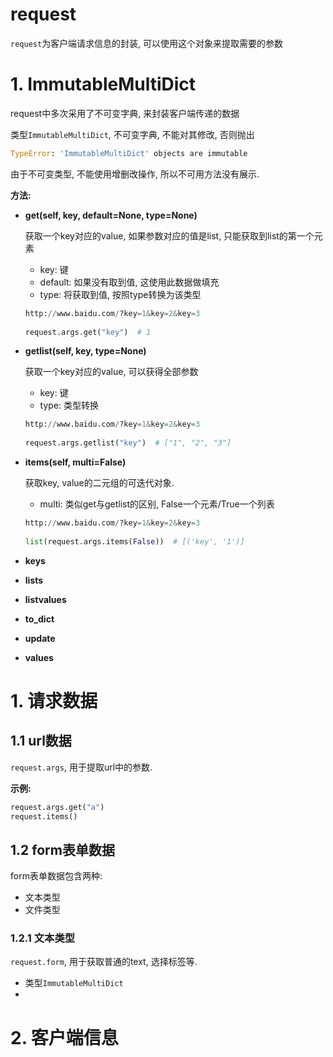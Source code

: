 # request

`request`为客户端请求信息的封装, 可以使用这个对象来提取需要的参数

# 1. ImmutableMultiDict

request中多次采用了不可变字典, 来封装客户端传递的数据

类型`ImmutableMultiDict`, 不可变字典, 不能对其修改, 否则抛出

```python
TypeError: 'ImmutableMultiDict' objects are immutable
```

由于不可变类型, 不能使用增删改操作, 所以不可用方法没有展示.

**方法:**

* **get(self, key, default=None, type=None)**

  获取一个key对应的value, 如果参数对应的值是list, 只能获取到list的第一个元素

  * key: 键
  * default: 如果没有取到值, 这使用此数据做填充
  * type: 将获取到值, 按照type转换为该类型

  ```python
  http://www.baidu.com/?key=1&key=2&key=3
      
  request.args.get("key")  # 1
  ```

  

* **getlist(self, key, type=None)**

  获取一个key对应的value, 可以获得全部参数

  * key: 键
  * type: 类型转换

  ```python
  http://www.baidu.com/?key=1&key=2&key=3
      
  request.args.getlist("key")  # ["1", "2", "3"]
  ```

* **items(self, multi=False)**

  获取key, value的二元组的可迭代对象.

  * multi: 类似get与getlist的区别, False一个元素/True一个列表

  ```python
  http://www.baidu.com/?key=1&key=2&key=3
      
  list(request.args.items(False))  # [('key', '1')]
  ```

* **keys**

* **lists**

* **listvalues**

* **to_dict**

* **update**

* **values**



# 1. 请求数据
## 1.1 url数据

`request.args`, 用于提取url中的参数.



**示例:**

```python
request.args.get("a")
request.items()
```

## 1.2 form表单数据

form表单数据包含两种:

* 文本类型
* 文件类型

### 1.2.1 文本类型

`request.form`, 用于获取普通的text, 选择标签等.

* 类型`ImmutableMultiDict`
* 

# 2. 客户端信息

